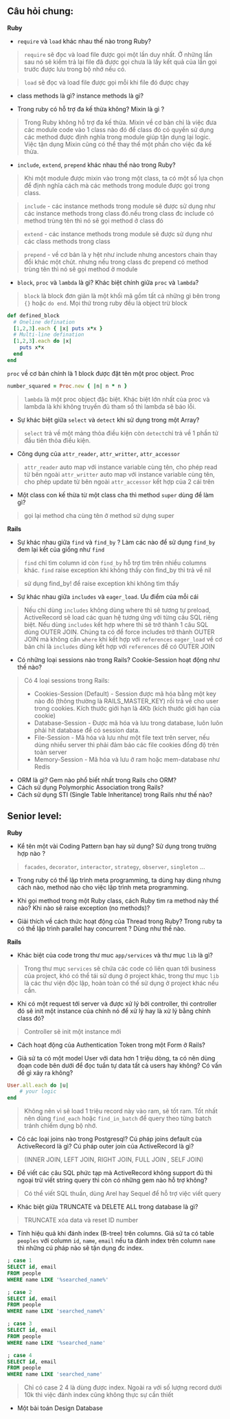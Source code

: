 Câu hỏi chung:
--
**Ruby**
- `require` và `load` khác nhau thế nào trong Ruby?
> `require` sẽ đọc và load file được gọi một lần duy nhất. Ở những lần sau nó sẽ kiểm trả lại file đã được gọi chưa là lấy kết quả của lần gọi trước được lưu trong bộ nhớ nếu có.

> `load` sẽ đọc và load file được gọi mỗi khi file đó được chạy

- class methods là gì? instance methods là gì?

- Trong ruby có hỗ trợ đa kế thừa không? Mixin là gì ?
> Trong Ruby không hỗ trợ đa kế thừa. Mixin về cơ bản chỉ là việc đưa các module code vào 1 class nào đó để class đó có quyền sử dụng các method được định nghĩa trong module giúp tận dụng lại logic. Việc tận dụng Mixin cũng có thể thay thế một phần cho việc đa kế thừa.

- `include`, `extend`, `prepend` khác nhau thế nào trong Ruby?
> Khi một module được mixin vào trong một class, ta có một số lựa chọn để định nghĩa cách mà các methods trong module được gọi trong class.

> `include` - các instance methods trong module sẽ được sử dụng như các instance methods trong class đó.nếu trong class đc include có method trùng tên thì nó sẽ gọi method ở class đó  

> `extend` - các instance methods trong module sẽ được sử dụng như các class methods trong class

> `prepend` - về cơ bản là y hệt như include nhưng ancestors chain thay đổi khác một chút. nhưng nếu trong class đc prepend có method trùng tên thì nó sẽ gọi method ở module 

- `block`, `proc` và `lambda` là gì? Khác biệt chính giữa `proc` và `lambda`?
> `block` là block đơn giản là một khối mã gồm tất cả những gì bên trong `{}` hoặc `do end`. Mọi thứ trong ruby đều là object trừ block
```ruby
def defined_block
  # Oneline defination
  [1,2,3].each { |x| puts x*x }
  # Multi-line defination
  [1,2,3].each do |x|
    puts x*x
  end
end
```
 `proc` về cơ bản chính là 1 block được đặt tên một proc object. Proc 
```ruby
number_squared = Proc.new { |n| n * n }
```
> `lambda` là một proc object đặc biệt. Khác biệt lớn nhất của proc và lambda là khi không truyền đủ tham số thì lambda sẽ báo lỗi.

- Sự khác biệt giữa `select` và `detect` khi sử dụng trong một Array?
> `select` trả về một mảng thỏa điều kiện còn `detect`chỉ trả về 1 phần tử đầu tiên thỏa điều kiện. 

- Công dụng của `attr_reader`, `attr_writter`, `attr_accessor`
> `attr_reader` auto map với instance variable cùng tên, cho phép read từ bên ngoài 
> `attr_writter` auto map với instance variable cùng tên, cho phép update từ bên ngoài 
> `attr_accessor` kết hợp của 2 cái trên 


- Một class con kế thừa từ một class cha thì method `super` dùng để làm gì?
> gọi lại method cha cùng tên ở method sử dựng super 

**Rails**
- Sự khác nhau giữa `find` và `find_by` ? Làm các nào để sử dụng `find_by` đem lại kết của giống như `find`
> `find` chỉ tìm column id còn `find_by` hỗ trợ tìm trên nhiều columns khác. `find` raise exception khi không thấy còn find_by thì trả về nil 

> sử dụng find_by! để raise exception khi không tìm thấy 


- Sự khác nhau giữa `includes` và `eager_load`. Ưu điểm của mỗi cái
> Nếu chỉ dùng `includes` không dùng where thì sẽ tương tự preload, ActiveRecord sẽ load các quan hệ tương ứng với từng câu SQL riêng biệt. Nếu dùng `includes` kết hợp where thì sẽ trở thành 1 câu SQL dùng OUTER JOIN. Chúng ta có để force includes trở thành OUTER JOIN mà không cần `where` khi kết hợp với `references`
> `eager_load` về cơ bản chỉ là `includes` dùng kết hợp với `references` để có OUTER JOIN

- Có những loại sessions nào trong Rails? Cookie-Session hoạt động như thế nào?
> Có 4 loại sessions trong Rails: 
> - Cookies-Session (Default) - Session được mã hóa bằng một key nào đó (thông thường là RAILS_MASTER_KEY) rồi trả về cho user trong cookies. Kích thước giới hạn là 4Kb (kích thước giới hạn của cookie)
> - Database-Session - Được mã hóa và lưu trong database, luôn luôn phải hit database để có session data. 
> - File-Session - Mã hóa và lưu như một file text trên server, nếu dùng nhiều server thì phải đảm bảo các file cookies đồng độ trên toàn server 
> - Memory-Session - Mã hóa và lưu ở ram hoặc mem-database như Redis 
 

- ORM là gì? Gem nào phổ biết nhất trong Rails cho ORM?
- Cách sử dụng Polymorphic Association trong Rails?
- Cách sử dụng STI (Single Table Inheritance) trong Rails như thế nào?


## Senior level:
**Ruby**
- Kể tên một vài Coding Pattern bạn hay sử dụng? Sử dụng trong trường hợp nào ?
> `facades`, `decorator`, `interactor`, `strategy`, `observer`, `singleton` ...

- Trong ruby có thể lập trình meta programming, ta dùng hay dùng nhưng cách nào, method nào cho việc lập trình meta programming.

- Khi gọi method trong một Ruby class, cách Ruby tìm ra method này thế nào? Khi nào sẽ raise exception (no methods)?
- Giải thích về cách thức hoạt động của Thread trong Ruby? Trong ruby ta có thể lập trình parallel hay concurrent ? Dùng như thế nào.

**Rails**
- Khác biệt của code trong thư muc `app/services` và thư mục `lib` là gì?
> Trong thư mục `services` sẽ chứa các code có liên quan tới business của project, khó có thể tái sử dụng ở project khác, trong thư mục `lib` là các thư viện độc lập, hoàn toàn có thể sử dụng ở project khác nếu cần. 
- Khi có một request tới server và được xử lý bởi controller, thì controller đó sẽ init một instance của chính nó để xử lý hay là xử lý bằng chính class đó?
> Controller sẽ init một instance mới 

- Cách hoạt động của Authentication Token trong một Form ở Rails?
>

- Giả sử ta có một model User với data hơn 1 triệu dòng, ta có nên dùng đoạn code bên dưới để đọc tuần tự data tất cả users hay không? Có vấn đề gì xảy ra không?
```ruby
User.all.each do |u|
	# your logic
end
```
> Không nên vì sẽ load 1 triệu record này vào ram, sẽ tốt ram. Tốt nhất nên dùng `find_each` hoặc `find_in_batch` để query theo từng batch tránh chiếm dụng bộ nhớ.
- Có các loại joins nào trong Postgresql? Cú pháp joins default của ActiveRecord là gì? Cú pháp outer join của ActiveRecord là gì?  
 > (INNER JOIN, LEFT JOIN, RIGHT JOIN, FULL JOIN , SELF JOIN)

- Để viết các câu SQL phức tạp mà ActiveRecord không support đủ thì ngoại trừ viết string query thì còn có những gem nào hỗ trợ không?
> Có thể viết SQL thuần, dùng Arel hay Sequel để hỗ trợ việc viết query 

- Khác biệt giữa TRUNCATE và DELETE ALL trong database là gì?
> TRUNCATE xóa data và reset ID number 

- Tính hiệu quả khi đánh index (B-tree) trên columns. Giả sử ta có table `peoples` với column `id`, `name`, `email` nếu ta đánh index trên column `name` thì những cú pháp nào sẽ tận dụng đc index.
```SQL
; case 1
SELECT id, email
FROM people
WHERE name LIKE '%searched_name%'

; case 2
SELECT id, email
FROM people
WHERE name LIKE 'searched_name%'

; case 3
SELECT id, email
FROM people
WHERE name LIKE '%searched_name'

; case 4
SELECT id, email
FROM people
WHERE name LIKE 'searched_name'
```
> Chỉ có case 2 4 là dùng được index. Ngoài ra với số lượng record dưới 10k thì việc đánh index cũng không thực sự cần thiết 

- Một bài toán Design Database
